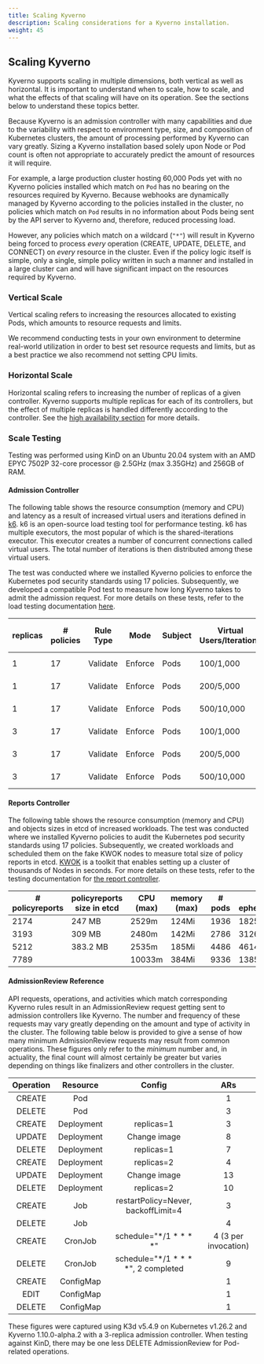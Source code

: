 ```yaml
---
title: Scaling Kyverno
description: Scaling considerations for a Kyverno installation.
weight: 45
---
```


## Scaling Kyverno

Kyverno supports scaling in multiple dimensions, both vertical as well as horizontal. It is important to understand when to scale, how to scale, and what the effects of that scaling will have on its operation. See the sections below to understand these topics better.

Because Kyverno is an admission controller with many capabilities and due to the variability with respect to environment type, size, and composition of Kubernetes clusters, the amount of processing performed by Kyverno can vary greatly. Sizing a Kyverno installation based solely upon Node or Pod count is often not appropriate to accurately predict the amount of resources it will require.

For example, a large production cluster hosting 60,000 Pods yet with no Kyverno policies installed which match on `Pod` has no bearing on the resources required by Kyverno. Because webhooks are dynamically managed by Kyverno according to the policies installed in the cluster, no policies which match on `Pod` results in no information about Pods being sent by the API server to Kyverno and, therefore, reduced processing load.

However, any policies which match on a wildcard (`"*"`) will result in Kyverno being forced to process _every_ operation (CREATE, UPDATE, DELETE, and CONNECT) on _every_ resource in the cluster. Even if the policy logic itself is simple, only a single, simple policy written in such a manner and installed in a large cluster can and will have significant impact on the resources required by Kyverno.

### Vertical Scale

Vertical scaling refers to increasing the resources allocated to existing Pods, which amounts to resource requests and limits.

We recommend conducting tests in your own environment to determine real-world utilization in order to best set resource requests and limits, but as a best practice we also recommend not setting CPU limits.

### Horizontal Scale

Horizontal scaling refers to increasing the number of replicas of a given controller. Kyverno supports multiple replicas for each of its controllers, but the effect of multiple replicas is handled differently according to the controller. See the [high availability section](../high-availability/_index.md#how-ha-works-in-kyverno) for more details.

### Scale Testing

Testing was performed using KinD on an Ubuntu 20.04 system with an AMD EPYC 7502P 32-core processor @ 2.5GHz (max 3.35GHz) and 256GB of RAM.

#### Admission Controller

The following table shows the resource consumption (memory and CPU) and latency as a result of increased virtual users and iterations defined in [k6](https://k6.io/open-source/). k6 is an open-source load testing tool for performance testing. k6 has multiple executors, the most popular of which is the shared-iterations executor. This executor creates a number of concurrent connections called virtual users. The total number of iterations is then distributed among these virtual users.

The test was conducted where we installed Kyverno policies to enforce the Kubernetes pod security standards using 17 policies. Subsequently, we developed a compatible Pod test to measure how long Kyverno takes to admit the admission request. For more details on these tests, refer to the load testing documentation [here](https://github.com/kyverno/load-testing/tree/main/k6).


| replicas | # policies | Rule Type | Mode    | Subject | Virtual Users/Iterations | Latency (avg/p(90), unit: ms) | Memory (max) | CPU (max) |
|----------|------------|-----------|---------|---------|--------------------------|------------------------------|--------------|-----------|
| 1        | 17         | Validate  | Enforce | Pods    | 100/1,000               | 44.28 / 67.64               | 104Mi        | 563m      |
| 1        | 17         | Validate  | Enforce | Pods    | 200/5,000               | 87.88 / 156.22              | 115Mi        | 3878m     |
| 1        | 17         | Validate  | Enforce | Pods    | 500/10,000              | 200.45 / 506.65             | 116Mi        | 4733m     |
| 3        | 17         | Validate  | Enforce | Pods    | 100/1,000               | 34.14 / 54.76               | 72Mi         | 235m      |
| 3        | 17         | Validate  | Enforce | Pods    | 200/5,000               | 60 / 107.19                | 109Mi        | 1398m     |
| 3        | 17         | Validate  | Enforce | Pods    | 500/10,000              | 142 / 285.18               | 186Mi        | 2186m     |

#### Reports Controller

The following table shows the resource consumption (memory and CPU) and objects sizes in etcd of increased workloads. The test was conducted where we installed Kyverno policies to audit the Kubernetes pod security standards using 17 policies. Subsequently, we created workloads and scheduled them on the fake KWOK nodes to measure total size of policy reports in etcd. [KWOK](https://kwok.sigs.k8s.io/) is a toolkit that enables setting up a cluster of thousands of Nodes in seconds. For more details on these tests, refer to the testing documentation for [the report controller](https://github.com/kyverno/kyverno/tree/main/docs/perf-testing).

| # policyreports | policyreports size in etcd | CPU (max) | memory (max) | # pods | # ephemeralreports | ephemeralreports size in etcd |
|-----------------|----------------------------|-----------|--------------|--------|---------------------|--------------------------------|
| 2174            | 247 MB                     | 2529m     | 124Mi        | 1936   | 1825                | 35.5 MB                        |
| 3193            | 309 MB                     | 2480m     | 142Mi        | 2786   | 3126                | 66.8 MB                        |
| 5212            | 383.2 MB                   | 2535m     | 185Mi        | 4486   | 4614                | 158.6 MB                       |
| 7789            |                            | 10033m    | 384Mi        | 9336   | 13850               |                                |

#### AdmissionReview Reference

API requests, operations, and activities which match corresponding Kyverno rules result in an AdmissionReview request getting sent to admission controllers like Kyverno. The number and frequency of these requests may vary greatly depending on the amount and type of activity in the cluster. The following table below is provided to give a sense of how many minimum AdmissionReview requests may result from common operations. These figures only refer to the _minimum_ number and, in actuality, the final count will almost certainly be greater but varies depending on things like finalizers and other controllers in the cluster.

| Operation |  Resource  |                Config               |          ARs         |
|:---------:|:----------:|:-----------------------------------:|:--------------------:|
| CREATE    | Pod        |                                     |                    1 |
| DELETE    | Pod        |                                     |                    3 |
| CREATE    | Deployment | replicas=1                          |                    3 |
| UPDATE    | Deployment | Change image                        |                    8 |
| DELETE    | Deployment | replicas=1                          |                    7 |
| CREATE    | Deployment | replicas=2                          |                    4 |
| UPDATE    | Deployment | Change image                        |                   13 |
| DELETE    | Deployment | replicas=2                          |                   10 |
| CREATE    | Job        | restartPolicy=Never, backoffLimit=4 |                    3 |
| DELETE    | Job        |                                     |                    4 |
| CREATE    | CronJob    | schedule="*/1 * * * *"              | 4 (3 per invocation) |
| DELETE    | CronJob    | schedule="*/1 * * * *", 2 completed |                    9 |
| CREATE    | ConfigMap  |                                     |                    1 |
| EDIT      | ConfigMap  |                                     |                    1 |
| DELETE    | ConfigMap  |                                     |                    1 |

These figures were captured using K3d v5.4.9 on Kubernetes v1.26.2 and Kyverno 1.10.0-alpha.2 with a 3-replica admission controller. When testing against KinD, there may be one less DELETE AdmissionReview for Pod-related operations.
